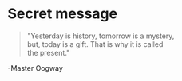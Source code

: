 # Secret message

>"Yesterday is history, tomorrow is a mystery,  
but, today is a gift. That is why it is called  
the present."

-Master Oogway
